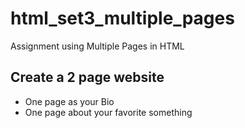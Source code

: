# html_set3_multiple_pages
Assignment using Multiple Pages in HTML
## Create a 2 page website
* One page as your Bio
* One page about your favorite something
